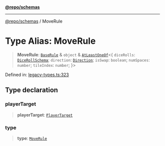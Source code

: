 [**@repo/schemas**](../README.md)

***

[@repo/schemas](../README.md) / MoveRule

# Type Alias: MoveRule

> **MoveRule**: [`BaseRule`](BaseRule.md) & `object` & [`AtLeastOneOf`](AtLeastOneOf.md)\<\{ `diceRolls`: [`DiceRollSchema`](../interfaces/DiceRollSchema.md); `direction`: [`Direction`](../enumerations/Direction.md); `isSwap`: `boolean`; `numSpaces`: `number`; `tileIndex`: `number`; \}\>

Defined in: [legacy-types.ts:323](https://github.com/alexqguo/drinking-board-game-v3/blob/c6c8efecde293dcd45795192eba80a63357ff3d6/packages/schemas/src/legacy-types.ts#L323)

## Type declaration

### playerTarget

> **playerTarget**: [`PlayerTarget`](PlayerTarget.md)

### type

> **type**: [`MoveRule`](../enumerations/RuleType.md#moverule)
